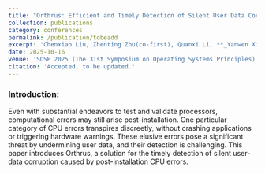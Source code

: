 ```yaml
---
title: "Orthrus: Efficient and Timely Detection of Silent User Data Corruption in the Cloud with Resource-Adaptive Computation Validation"
collection: publications
category: conferences
permalink: /publication/tobeadd
excerpt: 'Chenxiao Liu, Zhenting Zhu(co-first), Quanxi Li, **_Yanwen Xia_**, Yifan Qiao, Xiangyun Deng, Youyou Lu, Tao Xie, Huimin Cui, Zidong Du, Harry Xu, Chenxi Wang*'
date: 2025-10-16
venue: 'SOSP 2025 (The 31st Symposium on Operating Systems Principles)'
citation: 'Accepted, to be updated.'
---
```


### Introduction:
Even with substantial endeavors to test and validate processors, computational errors may still arise post-installation. One particular category of CPU errors transpires discreetly, without crashing applications or triggering hardware warnings. These elusive errors pose a significant threat by undermining user data, and their detection is challenging. This paper introduces Orthrus, a solution for the timely detection of silent user-data corruption caused by post-installation CPU errors.